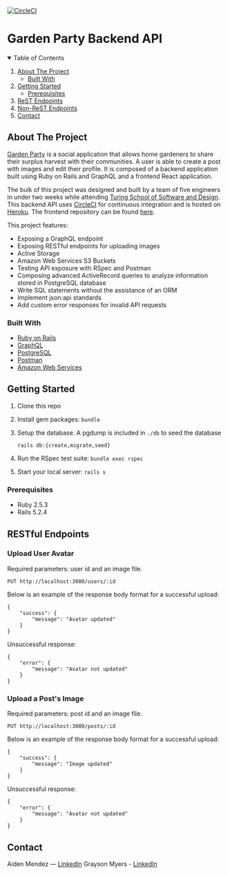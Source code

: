 <!-- PROJECT SHIELDS -->
<!--
*** I'm using markdown "reference style" links for readability.
*** Reference links are enclosed in brackets [ ] instead of parentheses ( ).
*** See the bottom of this document for the declaration of the reference variables
*** for contributors-url, forks-url, etc. This is an optional, concise syntax you may use.
*** https://www.markdownguide.org/basic-syntax/#reference-style-links
-->
[![CircleCI][circleci-shield]][circleci-url]

# Garden Party Backend API

<!-- TABLE OF CONTENTS -->
<details open="open">
  <summary>Table of Contents</summary>
  <ol>
    <li>
      <a href="#about-the-project">About The Project</a>
      <ul>
        <li><a href="#built-with">Built With</a></li>
      </ul>
    </li>
    <li>
      <a href="#getting-started">Getting Started</a>
      <ul>
        <li><a href="#prerequisites">Prerequisites</a></li>
      </ul>
    </li>
    <li><a href="#rest-endpoints">ReST Endpoints</a></li>
    <li><a href="#non-rest-endpoints">Non-ReST Endpoints</a></li>
    <li><a href="#contact">Contact</a></li>
  </ol>
</details>


<!-- ABOUT THE PROJECT -->
## About The Project

[Garden Party](https://frontend-ui-gardenparty.vercel.app/) is a social application that allows home gardeners to share their surplus harvest with their communities. A user is able to create a post with images and edit their profile. It is composed of a backend application built using Ruby on Rails and GraphQL and a frontend React application.

The bulk of this project was designed and built by a team of five engineers in under two weeks while attending [Turing School of Software and Design](https://turing.io). This backend API uses [CircleCI](https://circleci.com) for continuous integration and is hosted on [Heroku](https://garden-party-veg.herokuapp.com). The frontend repository can be found [here](https://github.com/veg-share/frontend-ui). 



This project features:

* Exposing a GraphQL endpoint
* Exposing RESTful endpoints for uploading images
* Active Storage 
* Amazon Web Services S3 Buckets
* Testing API exposure with RSpec and Postman
* Composing advanced ActiveRecord queries to analyze information stored in PostgreSQL database
* Write SQL statements without the assistance of an ORM
* Implement json:api standards
* Add custom error responses for invalid API requests


### Built With

* [Ruby on Rails](https://rubyonrails.org/)
* [GraphQL](https://graphql.org/)
* [PostgreSQL](https://www.postgresql.org/)
* [Postman](https://www.postman.com/)
* [Amazon Web Services](https://aws.amazon.com/)

<!-- GETTING STARTED -->
## Getting Started

1. Clone this repo
2. Install gem packages: `bundle`
3. Setup the database. A pgdump is included in `./db` to seed the database

    `rails db:{create,migrate,seed}`
    
4. Run the RSpec test suite: `bundle exec rspec`
5. Start your local server: `rails s`

### Prerequisites

* Ruby 2.5.3
* Rails 5.2.4

<!-- USAGE EXAMPLES -->
## RESTful Endpoints

### Upload User Avatar
Required parameters: user id and an image file.

```
PUT http://localhost:3000/users/:id
```

Below is an example of the response body format for a successful upload:
```
{
    "success": {
        "message": "Avatar updated"
    }
}
```
Unsuccessful response:
```
{
    "error": {
        "message": "Avatar not updated"
    }
}
```

### Upload a Post's Image
Required parameters: post id and an image file.

```
PUT http://localhost:3000/posts/:id
```

Below is an example of the response body format for a successful upload:
```
{
    "success": {
        "message": "Image updated"
    }
}
```
Unsuccessful response:
```
{
    "error": {
        "message": "Avatar not updated"
    }
}
```


<!-- CONTACT -->
## Contact

Aiden Mendez — [LinkedIn](https://linkedin.com/in/aidenmendez)
Grayson Myers - [LinkedIn](https://www.linkedin.com/in/grayson-myers-285926165/)

<!-- MARKDOWN LINKS & IMAGES -->
<!-- https://www.markdownguide.org/basic-syntax/#reference-style-links -->
[linkedin-url]: https://linkedin.com/in/aiden-mendez
[circleci-shield]: https://circleci.com/gh/aidenmendez/veg-share/backend-api.svg?style=svg
[circleci-url]: https://app.circleci.com/pipelines/github/veg-share/backend-api
